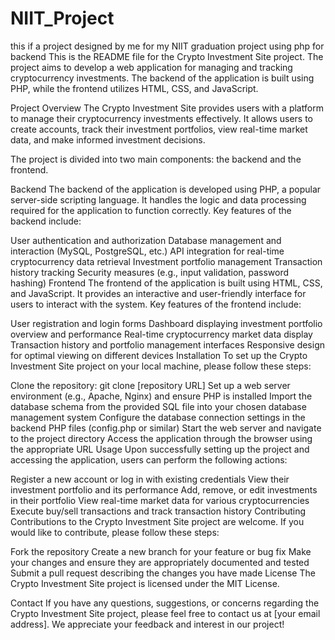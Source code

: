 # NIIT_Project
this if a project designed by me for my NIIT graduation project using php for backend 
This is the README file for the Crypto Investment Site project. The project aims to develop a web application for managing and tracking cryptocurrency investments. The backend of the application is built using PHP, while the frontend utilizes HTML, CSS, and JavaScript.

Project Overview
The Crypto Investment Site provides users with a platform to manage their cryptocurrency investments effectively. It allows users to create accounts, track their investment portfolios, view real-time market data, and make informed investment decisions.


The project is divided into two main components: the backend and the frontend.

Backend
The backend of the application is developed using PHP, a popular server-side scripting language. It handles the logic and data processing required for the application to function correctly. Key features of the backend include:

User authentication and authorization
Database management and interaction (MySQL, PostgreSQL, etc.)
API integration for real-time cryptocurrency data retrieval
Investment portfolio management
Transaction history tracking
Security measures (e.g., input validation, password hashing)
Frontend
The frontend of the application is built using HTML, CSS, and JavaScript. It provides an interactive and user-friendly interface for users to interact with the system. Key features of the frontend include:

User registration and login forms
Dashboard displaying investment portfolio overview and performance
Real-time cryptocurrency market data display
Transaction history and portfolio management interfaces
Responsive design for optimal viewing on different devices
Installation
To set up the Crypto Investment Site project on your local machine, please follow these steps:

Clone the repository: git clone [repository URL]
Set up a web server environment (e.g., Apache, Nginx) and ensure PHP is installed
Import the database schema from the provided SQL file into your chosen database management system
Configure the database connection settings in the backend PHP files (config.php or similar)
Start the web server and navigate to the project directory
Access the application through the browser using the appropriate URL
Usage
Upon successfully setting up the project and accessing the application, users can perform the following actions:

Register a new account or log in with existing credentials
View their investment portfolio and its performance
Add, remove, or edit investments in their portfolio
View real-time market data for various cryptocurrencies
Execute buy/sell transactions and track transaction history
Contributing
Contributions to the Crypto Investment Site project are welcome. If you would like to contribute, please follow these steps:

Fork the repository
Create a new branch for your feature or bug fix
Make your changes and ensure they are appropriately documented and tested
Submit a pull request describing the changes you have made
License
The Crypto Investment Site project is licensed under the MIT License.

Contact
If you have any questions, suggestions, or concerns regarding the Crypto Investment Site project, please feel free to contact us at [your email address]. We appreciate your feedback and interest in our project!
